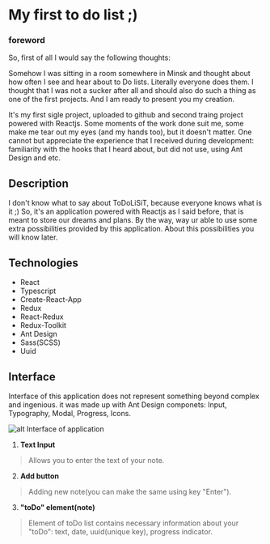 # My first to do list ;)


### foreword
So, first of all I would say the following thoughts:

Somehow I was sitting in a room somewhere in Minsk and thought about how often I see and hear about to Do lists. Literally everyone does them. I thought that I was not a sucker after all and should also do such a thing as one of the first projects. And I am ready to present you my creation.

It's my first sigle project, uploaded to github and second traing project powered with Reactjs. Some moments of the work done suit me, some make me tear out my eyes (and my hands too), but it doesn't matter. One cannot but appreciate the experience that I received during development: familiarity with the hooks that I heard about, but did not use, using Ant Design and etc.

## Description

I don't know what to say about ToDoLiSiT, because everyone knows what is it ;)
So, it's an application powered with Reactjs as I said before, that is meant to store our dreams and plans. By the way, way ur able to use some extra possibilities provided by this application. About this possibilities you will know later.

## Technologies

* React
* Typescript
* Create-React-App
* Redux
* React-Redux
* Redux-Toolkit
* Ant Design
* Sass(SCSS)
* Uuid

## Interface

Interface of this application does not represent something beyond complex and ingenious. it was made up with Ant Design componets: Input, Typography, Modal, Progress, Icons. 

![alt Interface of application](https://sun9-27.userapi.com/impf/sAJgkJ0pAUmw8MB9rBIDmnB6zFF8HHYth2Gitg/RMhOw4QzfSw.jpg?size=800x500&quality=96&sign=d0c94362a5abe15d6e828dfbd87cc1d8&type=album "Interface")

1. **Text Input**  
>Allows you to enter the text of your note.
2. **Add button**  
>Adding new note(you can make the same using key "Enter").
3. **"toDo" element(note)**
>Element of toDo list contains necessary information about your "toDo": text, date, uuid(unique key), progress indicator.